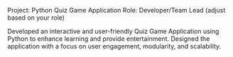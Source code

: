 
Project: Python Quiz Game Application
Role: Developer/Team Lead (adjust based on your role)

Developed an interactive and user-friendly Quiz Game Application using Python to enhance learning and provide entertainment.
Designed the application with a focus on user engagement, modularity, and scalability.
